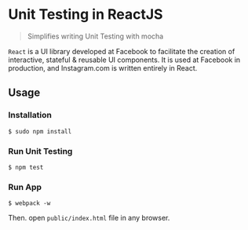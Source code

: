 # Unit Testing in ReactJS
> Simplifies writing Unit Testing with mocha

`React` is a UI library developed at Facebook to facilitate the creation of interactive, stateful & reusable UI components. It is used at Facebook in production, and Instagram.com is written entirely in React.

## Usage

### Installation

```
$ sudo npm install
```

### Run Unit Testing

```
$ npm test
```

### Run App

``` Create bundle.js in public folder
$ webpack -w
```

Then. open `public/index.html` file in any browser.
